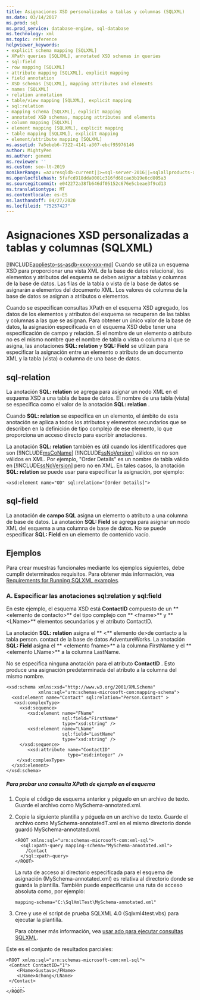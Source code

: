 ```yaml
---
title: Asignaciones XSD personalizadas a tablas y columnas (SQLXML)
ms.date: 03/14/2017
ms.prod: sql
ms.prod_service: database-engine, sql-database
ms.technology: xml
ms.topic: reference
helpviewer_keywords:
- explicit schema mapping [SQLXML]
- XPath queries [SQLXML], annotated XSD schemas in queries
- sql:field
- row mapping [SQLXML]
- attribute mapping [SQLXML], explicit mapping
- field annotation
- XSD schemas [SQLXML], mapping attributes and elements
- names [SQLXML]
- relation annotation
- table/view mapping [SQLXML], explicit mapping
- sql:relation
- mapping schema [SQLXML], explicit mapping
- annotated XSD schemas, mapping attributes and elements
- column mapping [SQLXML]
- element mapping [SQLXML], explicit mapping
- table mapping [SQLXML], explicit mapping
- element/attribute mapping [SQLXML]
ms.assetid: 7a5ebeb6-7322-4141-a307-ebcf95976146
author: MightyPen
ms.author: genemi
ms.reviewer: ''
ms.custom: seo-lt-2019
monikerRange: =azuresqldb-current||>=sql-server-2016||=sqlallproducts-allversions||>=sql-server-linux-2017||=azuresqldb-mi-current
ms.openlocfilehash: 5fafcd918dda0001c316fd68cae3b19e6cd805a3
ms.sourcegitcommit: e042272a38fb646df05152c676e5cbeae3f9cd13
ms.translationtype: MT
ms.contentlocale: es-ES
ms.lasthandoff: 04/27/2020
ms.locfileid: "75257427"
---
```

# <a name="custom-xsd-mappings-to-tablescolumns-sqlxml"></a>Asignaciones XSD personalizadas a tablas y columnas (SQLXML)
[!INCLUDE[appliesto-ss-asdb-xxxx-xxx-md](../../includes/appliesto-ss-asdb-xxxx-xxx-md.md)]
  Cuando se utiliza un esquema XSD para proporcionar una vista XML de la base de datos relacional, los elementos y atributos del esquema se deben asignar a tablas y columnas de la base de datos. Las filas de la tabla o vista de la base de datos se asignarán a elementos del documento XML. Los valores de columna de la base de datos se asignan a atributos o elementos.  
  
 Cuando se especifican consultas XPath en el esquema XSD agregado, los datos de los elementos y atributos del esquema se recuperan de las tablas y columnas a las que se asignan. Para obtener un único valor de la base de datos, la asignación especificada en el esquema XSD debe tener una especificación de campo y relación. Si el nombre de un elemento o atributo no es el mismo nombre que el nombre de tabla o vista o columna al que se asigna, las anotaciones **SQL: relation** y **SQL: Field** se utilizan para especificar la asignación entre un elemento o atributo de un documento XML y la tabla (vista) o columna de una base de datos.  
  
## <a name="sql-relation"></a>sql-relation  
 La anotación **SQL: relation** se agrega para asignar un nodo XML en el esquema XSD a una tabla de base de datos. El nombre de una tabla (vista) se especifica como el valor de la anotación **SQL: relation** .  
  
 Cuando **SQL: relation** se especifica en un elemento, el ámbito de esta anotación se aplica a todos los atributos y elementos secundarios que se describen en la definición de tipo complejo de ese elemento, lo que proporciona un acceso directo para escribir anotaciones.  
  
 La anotación **SQL: relation** también es útil cuando los identificadores que son [!INCLUDE[msCoName](../../includes/msconame-md.md)] [!INCLUDE[ssNoVersion](../../includes/ssnoversion-md.md)] válidos en no son válidos en XML. Por ejemplo, "Order Details" es un nombre de tabla válido en [!INCLUDE[ssNoVersion](../../includes/ssnoversion-md.md)] pero no en XML. En tales casos, la anotación **SQL: relation** se puede usar para especificar la asignación, por ejemplo:  
  
```  
<xsd:element name="OD" sql:relation="[Order Details]">  
```  
  
## <a name="sql-field"></a>sql-field  
 La anotación **de campo SQL** asigna un elemento o atributo a una columna de base de datos. La anotación **SQL: Field** se agrega para asignar un nodo XML del esquema a una columna de base de datos. No se puede especificar **SQL: Field** en un elemento de contenido vacío.  
  
## <a name="examples"></a>Ejemplos  
 Para crear muestras funcionales mediante los ejemplos siguientes, debe cumplir determinados requisitos. Para obtener más información, vea [Requirements for Running SQLXML examples](../../relational-databases/sqlxml/requirements-for-running-sqlxml-examples.md).  
  
### <a name="a-specifying-the-sqlrelation-and-sqlfield-annotations"></a>A. Especificar las anotaciones sql:relation y sql:field  
 En este ejemplo, el esquema XSD está **ContactID** compuesto de un ** \<elemento de contacto>** del tipo complejo con ** \<fname>** y ** \<LName>** elementos secundarios y el atributo ContactID.  
  
 La anotación **SQL: relation** asigna el ** \<** elemento de>de contacto a la tabla person. contact de la base de datos AdventureWorks. La anotación **SQL: Field** asigna el ** \<elemento fname>** a la columna FirstName y el ** \<elemento LName>** a la columna LastName.  
  
 No se especifica ninguna anotación para el atributo **ContactID** . Esto produce una asignación predeterminada del atributo a la columna del mismo nombre.  
  
```  
<xsd:schema xmlns:xsd="http://www.w3.org/2001/XMLSchema"  
            xmlns:sql="urn:schemas-microsoft-com:mapping-schema">  
  <xsd:element name="Contact" sql:relation="Person.Contact" >  
   <xsd:complexType>  
     <xsd:sequence>  
        <xsd:element name="FName"  
                     sql:field="FirstName"   
                     type="xsd:string" />   
        <xsd:element name="LName"    
                     sql:field="LastName"    
                     type="xsd:string" />  
     </xsd:sequence>  
        <xsd:attribute name="ContactID"   
                       type="xsd:integer" />  
    </xsd:complexType>  
  </xsd:element>  
</xsd:schema>  
```  
  
##### <a name="to-test-a-sample-xpath-query-against-the-schema"></a>Para probar una consulta XPath de ejemplo en el esquema  
  
1.  Copie el código de esquema anterior y péguelo en un archivo de texto. Guarde el archivo como MySchema-annotated.xml.  
  
2.  Copie la siguiente plantilla y péguela en un archivo de texto. Guarde el archivo como MySchema-annotatedT.xml en el mismo directorio donde guardó MySchema-annotated.xml.  
  
    ```  
    <ROOT xmlns:sql="urn:schemas-microsoft-com:xml-sql">  
      <sql:xpath-query mapping-schema="MySchema-annotated.xml">  
        /Contact  
      </sql:xpath-query>  
    </ROOT>  
    ```  
  
     La ruta de acceso al directorio especificada para el esquema de asignación (MySchema-annotated.xml) es relativa al directorio donde se guarda la plantilla. También puede especificarse una ruta de acceso absoluta como, por ejemplo:  
  
    ```  
    mapping-schema="C:\SqlXmlTest\MySchema-annotated.xml"  
    ```  
  
3.  Cree y use el script de prueba SQLXML 4.0 (Sqlxml4test.vbs) para ejecutar la plantilla.  
  
     Para obtener más información, vea [usar ado para ejecutar consultas SQLXML](../../relational-databases/sqlxml/using-ado-to-execute-sqlxml-4-0-queries.md).  
  
 Éste es el conjunto de resultados parciales:  
  
```  
<ROOT xmlns:sql="urn:schemas-microsoft-com:xml-sql">   
 <Contact ContactID="1">   
    <FName>Gustavo</FName>   
    <LName>Achong</LName>   
 </Contact>   
  .....  
</ROOT>  
```  
  
  
